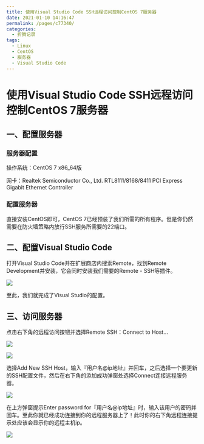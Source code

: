 ```yaml
---
title: 使用Visual Studio Code SSH远程访问控制CentOS 7服务器
date: 2021-01-10 14:16:47
permalink: /pages/c77340/
categories:
  - 折腾记录
tags:
  - Linux
  - CentOS
  - 服务器
  - Visual Studio Code
---
```


# 使用Visual Studio Code SSH远程访问控制CentOS 7服务器

## 一、配置服务器

### 服务器配置

操作系统：CentOS 7 x86_64版

网卡：Realtek Semiconductor Co., Ltd. RTL8111/8168/8411 PCI Express Gigabit Ethernet Controller

### 配置服务器

直接安装CentOS即可，CentOS 7已经预装了我们所需的所有程序。但是你仍然需要在防火墙策略内放行SSH服务所需要的22端口。

## 二、配置Visual Studio Code

打开Visual Studio Code并在扩展商店内搜索Remote，找到Remote Development并安装，它会同时安装我们需要的Remote - SSH等插件。

![](https://cdn.jsdelivr.net/gh/Cubik65536/Cubik-Image-Hosting-Service/public/assets/img/20210110155525.png)

至此，我们就完成了Visual Studio的配置。

## 三、访问服务器

点击右下角的远程访问按钮并选择Remote SSH：Connect to Host...

![](https://cdn.jsdelivr.net/gh/Cubik65536/Cubik-Image-Hosting-Service/public/assets/img/20210110155733.png)

![](https://cdn.jsdelivr.net/gh/Cubik65536/Cubik-Image-Hosting-Service/public/assets/img/20210110155904.png)

选择Add New SSH Host，输入『用户名@ip地址』并回车，之后选择一个要更新的SSH配置文件，然后在右下角的添加成功弹窗处选择Connect连接远程服务器。

![](https://cdn.jsdelivr.net/gh/Cubik65536/Cubik-Image-Hosting-Service/public/assets/img/20210110160156.png)

在上方弹窗提示Enter password for『用户名@ip地址』时，输入该用户的密码并回车。至此你就已经成功连接到你的远程服务器上了！此时你的右下角远程连接提示处应该会显示你的远程主机ip。

![](https://cdn.jsdelivr.net/gh/Cubik65536/Cubik-Image-Hosting-Service/public/assets/img/20210110160645.png)


